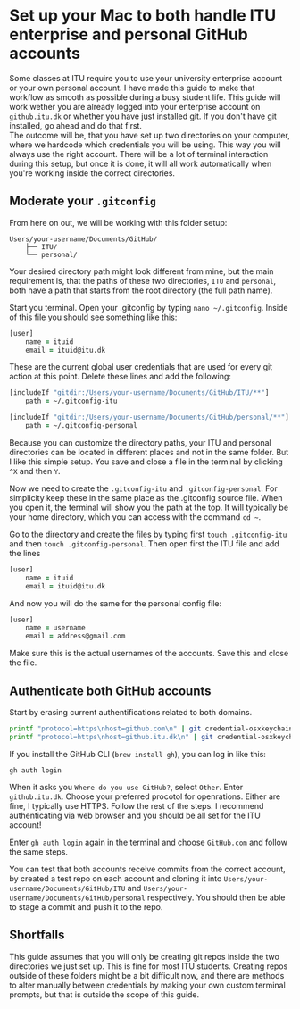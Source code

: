 # Set up your Mac to both handle ITU enterprise and personal GitHub accounts

Some classes at ITU require you to use your university enterprise account or your own personal account. I have made this guide to make that workflow as smooth as possible during a busy student life.
This guide will work wether you are already logged into your enterprise account on `github.itu.dk` or whether you have just installed git. If you don't have git installed, go ahead and do that first.\
The outcome will be, that you have set up two directories on your computer, where we hardcode which credentials you will be using. This way you will always use the right account. There will be a lot of terminal interaction during this setup, but once it is done, it will all work automatically when you're working inside the correct directories.

## Moderate your `.gitconfig`

From here on out, we will be working with this folder setup:

```
Users/your-username/Documents/GitHub/
    ├── ITU/
    └── personal/
```

Your desired directory path might look different from mine, but the main requirement is, that the paths of these two directories, `ITU` and `personal`, both have a path that starts from the root directory (the full path name).

Start you terminal. Open your .gitconfig by typing `nano ~/.gitconfig`. Inside of this file you should see something like this:

```zsh
[user]
    name = ituid
    email = ituid@itu.dk
```

These are the current global user credentials that are used for every git action at this point. Delete these lines and add the following:

```zsh
[includeIf "gitdir:/Users/your-username/Documents/GitHub/ITU/**"]
    path = ~/.gitconfig-itu

[includeIf "gitdir:/Users/your-username/Documents/GitHub/personal/**"]
    path = ~/.gitconfig-personal

```

Because you can customize the directory paths, your ITU and personal directories can be located in different places and not in the same folder. But I like this simple setup. You save and close a file in the terminal by clicking `^X` and then `Y`.

Now we need to create the `.gitconfig-itu` and `.gitconfig-personal`. For simplicity keep these in the same place as the .gitconfig source file. When you open it, the terminal will show you the path at the top. It will typically be your home directory, which you can access with the command `cd ~`.

Go to the directory and create the files by typing first `touch .gitconfig-itu` and then `touch .gitconfig-personal`. Then open first the ITU file and add the lines

```zsh
[user]
    name = ituid
    email = ituid@itu.dk
```

And now you will do the same for the personal config file:

```zsh
[user]
    name = username
    email = address@gmail.com
```

Make sure this is the actual usernames of the accounts. Save this and close the file.

## Authenticate both GitHub accounts

Start by erasing current authentifications related to both domains.

```zsh
printf "protocol=https\nhost=github.com\n" | git credential-osxkeychain erase
printf "protocol=https\nhost=github.itu.dk\n" | git credential-osxkeychain erase
```

If you install the GitHub CLI (`brew install gh`), you can log in like this:

```
gh auth login
```

When it asks you `Where do you use GitHub?`, select `Other`. Enter `github.itu.dk`. Choose your preferred procotol for openrations. Either are fine, I typically use HTTPS. Follow the rest of the steps. I recommend authenticating via web browser and you should be all set for the ITU account!

Enter `gh auth login` again in the terminal and choose `GitHub.com` and follow the same steps.

You can test that both accounts receive commits from the correct account, by created a test repo on each account and cloning it into `Users/your-username/Documents/GitHub/ITU` and `Users/your-username/Documents/GitHub/personal` respectively. You should then be able to stage a commit and push it to the repo.

## Shortfalls

This guide assumes that you will only be creating git repos inside the two directories we just set up. This is fine for most ITU students. Creating repos outside of these folders might be a bit difficult now, and there are methods to alter manually between credentials by making your own custom terminal prompts, but that is outside the scope of this guide.
